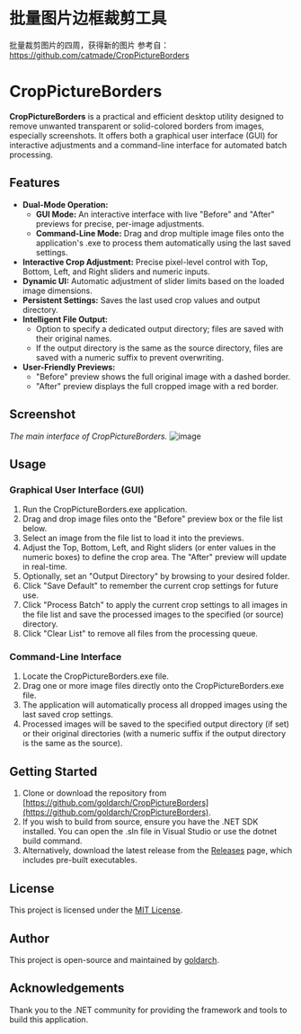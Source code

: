 # 批量图片边框裁剪工具
批量裁剪图片的四周，获得新的图片
参考自：https://github.com/catmade/CropPictureBorders 

# **CropPictureBorders**

**CropPictureBorders** is a practical and efficient desktop utility designed to remove unwanted transparent or solid-colored borders from images, especially screenshots. It offers both a graphical user interface (GUI) for interactive adjustments and a command-line interface for automated batch processing.

## **Features**

* **Dual-Mode Operation:**  
  * **GUI Mode:** An interactive interface with live "Before" and "After" previews for precise, per-image adjustments.  
  * **Command-Line Mode:** Drag and drop multiple image files onto the application's .exe to process them automatically using the last saved settings.  
* **Interactive Crop Adjustment:** Precise pixel-level control with Top, Bottom, Left, and Right sliders and numeric inputs.  
* **Dynamic UI:** Automatic adjustment of slider limits based on the loaded image dimensions.  
* **Persistent Settings:** Saves the last used crop values and output directory.  
* **Intelligent File Output:**  
  * Option to specify a dedicated output directory; files are saved with their original names.  
  * If the output directory is the same as the source directory, files are saved with a numeric suffix to prevent overwriting.  
* **User-Friendly Previews:**  
  * "Before" preview shows the full original image with a dashed border.  
  * "After" preview displays the full cropped image with a red border.

## **Screenshot**

*The main interface of CropPictureBorders.*
![image]([https://raw.githubusercontent.com/goldarch/ExceptionManager/master/img-folder/01.jpg](https://github.com/goldarch/CropPictureBorders/blob/master/readmeImage/mainForm.png?raw=true))  

## **Usage**

### **Graphical User Interface (GUI)**

1. Run the CropPictureBorders.exe application.  
2. Drag and drop image files onto the "Before" preview box or the file list below.  
3. Select an image from the file list to load it into the previews.  
4. Adjust the Top, Bottom, Left, and Right sliders (or enter values in the numeric boxes) to define the crop area. The "After" preview will update in real-time.  
5. Optionally, set an "Output Directory" by browsing to your desired folder.  
6. Click "Save Default" to remember the current crop settings for future use.  
7. Click "Process Batch" to apply the current crop settings to all images in the file list and save the processed images to the specified (or source) directory.  
8. Click "Clear List" to remove all files from the processing queue.

### **Command-Line Interface**

1. Locate the CropPictureBorders.exe file.  
2. Drag one or more image files directly onto the CropPictureBorders.exe file.  
3. The application will automatically process all dropped images using the last saved crop settings.  
4. Processed images will be saved to the specified output directory (if set) or their original directories (with a numeric suffix if the output directory is the same as the source).

## **Getting Started**

1. Clone or download the repository from [https://github.com/goldarch/CropPictureBorders](https://github.com/goldarch/CropPictureBorders).  
2. If you wish to build from source, ensure you have the .NET SDK installed. You can open the .sln file in Visual Studio or use the dotnet build command.  
3. Alternatively, download the latest release from the [Releases](https://github.com/goldarch/CropPictureBorders/releases) page, which includes pre-built executables.

## **License**

This project is licensed under the [MIT License](https://github.com/goldarch/CropPictureBorders/blob/main/LICENSE).

## **Author**

This project is open-source and maintained by [goldarch](https://github.com/goldarch).

## **Acknowledgements**

Thank you to the .NET community for providing the framework and tools to build this application.
